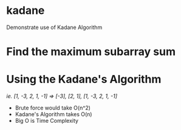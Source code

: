 # kadane
Demonstrate use of Kadane Algorithm

# Find the maximum subarray sum
# Using the Kadane's Algorithm
_ie. [1, -3, 2, 1, -1] => [-3], [2, 1], [1, -3, 2, 1, -1]_

- Brute force would take O(n^2)
- Kadane's Algorithm takes O(n)
- Big O is Time Complexity
